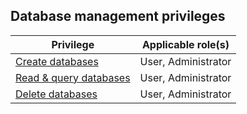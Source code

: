 ## Database management privileges

| Privilege | Applicable role(s) |
|---|---|
| [Create databases](/docs/cloud/cloud-databases/cloud-db-create-custom) | User, Administrator |
| [Read & query databases](/docs/cloud/cloud-query/cloud-query-home) | User, Administrator |
| [Delete databases](/docs/cloud/cloud-databases/cloud-db-delete) | User, Administrator |
